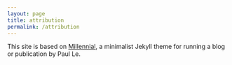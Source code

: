 ```yaml
---
layout: page
title: attribution
permalink: /attribution
---
```


This site is based on <a href="https://lenpaul.github.io/Millennial/" target="_blank">Millennial</a>, a minimalist Jekyll theme for running a blog or publication by Paul Le.
